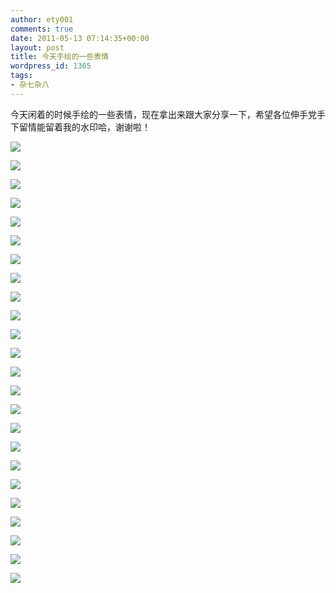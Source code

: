 ```yaml
---
author: ety001
comments: true
date: 2011-05-13 07:14:35+00:00
layout: post
title: 今天手绘的一些表情
wordpress_id: 1365
tags:
- 杂七杂八
---
```


今天闲着的时候手绘的一些表情，现在拿出来跟大家分享一下，希望各位伸手党手下留情能留着我的水印哈，谢谢啦！

![](/upload/2011/05/1.jpg)

![](/upload/2011/05/2.jpg)

![](/upload/2011/05/3.jpg)

![](/upload/2011/05/4.jpg)

![](/upload/2011/05/5.jpg)

![](/upload/2011/05/6.jpg)

![](/upload/2011/05/7.jpg)

![](/upload/2011/05/9.jpg)

![](/upload/2011/05/17.jpg)

![](/upload/2011/05/19.jpg)

![](/upload/2011/05/18.jpg)

![](/upload/2011/05/16.jpg)

![](/upload/2011/05/21.jpg)

![](/upload/2011/05/20.jpg)

![](/upload/2011/05/8.jpg)

![](/upload/2011/05/10.jpg)

![](/upload/2011/05/11.jpg)

![](/upload/2011/05/12.jpg)

![](/upload/2011/05/15.jpg)

![](/upload/2011/05/14.jpg)

![](/upload/2011/05/13.jpg)

![](/upload/2011/05/24.jpg)

![](/upload/2011/05/23.jpg)

![](/upload/2011/05/22.jpg)

